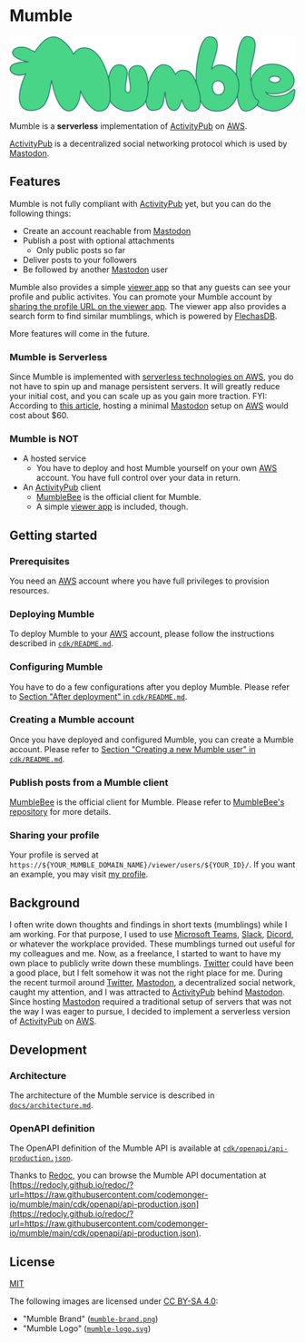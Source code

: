 # Mumble

![Mumble Brand](./mumble-brand.png)

Mumble is a **serverless** implementation of [ActivityPub](https://www.w3.org/TR/activitypub/) on [AWS](https://aws.amazon.com).

[ActivityPub](https://www.w3.org/TR/activitypub/) is a decentralized social networking protocol which is used by [Mastodon](https://joinmastodon.org).

## Features

Mumble is not fully compliant with [ActivityPub](https://www.w3.org/TR/activitypub/) yet, but you can do the following things:
- Create an account reachable from [Mastodon](https://joinmastodon.org)
- Publish a post with optional attachments
    - Only public posts so far
- Deliver posts to your followers
- Be followed by another [Mastodon](https://joinmastodon.org) user

Mumble also provides a simple [viewer app](./cdk/viewer/README.md) so that any guests can see your profile and public activites.
You can promote your Mumble account by [sharing the profile URL on the viewer app](#sharing-your-profile).
The viewer app also provides a search form to find similar mumblings, which is powered by [FlechasDB](https://github.com/codemonger-io/flechasdb).

More features will come in the future.

### Mumble is Serverless

Since Mumble is implemented with [serverless technologies on AWS](https://aws.amazon.com/serverless/), you do not have to spin up and manage persistent servers.
It will greatly reduce your initial cost, and you can scale up as you gain more traction.
FYI: According to [this article](https://cloudonaut.io/mastodon-on-aws/#:~:text=Costs%20for%20running%20Mastodon%20on%20AWS&text=The%20architecture%27s%20monthly%20charges%20are%20about%20%2460%20per%20month.), hosting a minimal [Mastodon](https://joinmastodon.org) setup on [AWS](https://aws.amazon.com) would cost about $60.

### Mumble is NOT

- A hosted service
    - You have to deploy and host Mumble yourself on your own [AWS](https://aws.amazon.com) account.
      You have full control over your data in return.
- An [ActivityPub](https://www.w3.org/TR/activitypub/) client
    - [MumbleBee](https://github.com/codemonger-io/mumble-bee) is the official client for Mumble.
    - A simple [viewer app](./cdk/viewer/README.md) is included, though.

## Getting started

### Prerequisites

You need an [AWS](https://aws.amazon.com) account where you have full privileges to provision resources.

### Deploying Mumble

To deploy Mumble to your [AWS](https://aws.amazon.com) account, please follow the instructions described in [`cdk/README.md`](./cdk/README.md).

### Configuring Mumble

You have to do a few configurations after you deploy Mumble.
Please refer to [Section "After deployment" in `cdk/README.md`](./cdk/README.md#after-deployment).

### Creating a Mumble account

Once you have deployed and configured Mumble, you can create a Mumble account.
Please refer to [Section "Creating a new Mumble user" in `cdk/README.md`](./cdk/README.md#creating-a-new-mumble-user).

### Publish posts from a Mumble client

[MumbleBee](https://github.com/codemonger-io/mumble-bee) is the official client for Mumble.
Please refer to [MumbleBee's repository](https://github.com/codemonger-io/mumble-bee) for more details.

### Sharing your profile

Your profile is served at `https://${YOUR_MUMBLE_DOMAIN_NAME}/viewer/users/${YOUR_ID}/`.
If you want an example, you may visit [my profile](https://mumble.codemonger.io/viewer/users/kemoto/).

## Background

I often write down thoughts and findings in short texts (mumblings) while I am working.
For that purpose, I used to use [Microsoft Teams](https://www.microsoft.com/en-us/microsoft-teams/group-chat-software), [Slack](https://slack.com/), [Dicord](https://discord.com), or whatever the workplace provided.
These mumblings turned out useful for my colleagues and me.
Now, as a freelance, I started to want to have my own place to publicly write down these mumblings.
[Twitter](https://twitter.com) could have been a good place, but I felt somehow it was not the right place for me.
During the recent turmoil around [Twitter](https://twitter.com), [Mastodon](https://joinmastodon.org), a decentralized social network, caught my attention, and I was attracted to [ActivityPub](https://www.w3.org/TR/activitypub/) behind [Mastodon](https://joinmastodon.org).
Since hosting [Mastodon](https://joinmastodon.org) required a traditional setup of servers that was not the way I was eager to pursue, I decided to implement a serverless version of [ActivityPub](https://www.w3.org/TR/activitypub/) on [AWS](https://aws.amazon.com).

## Development

### Architecture

The architecture of the Mumble service is described in [`docs/architecture.md`](./docs/architecture.md).

### OpenAPI definition

The OpenAPI definition of the Mumble API is available at [`cdk/openapi/api-production.json`](./cdk/openapi/api-production.json).

Thanks to [Redoc](https://github.com/Redocly/redoc), you can browse the Mumble API documentation at [https://redocly.github.io/redoc/?url=https://raw.githubusercontent.com/codemonger-io/mumble/main/cdk/openapi/api-production.json](https://redocly.github.io/redoc/?url=https://raw.githubusercontent.com/codemonger-io/mumble/main/cdk/openapi/api-production.json).

## License

[MIT](./LICENSE)

The following images are licensed under [CC BY-SA 4.0](https://creativecommons.org/licenses/by-sa/4.0/):
- "Mumble Brand" ([`mumble-brand.png`](./mumble-brand.png))
- "Mumble Logo" ([`mumble-logo.svg`](./cdk/viewer/src/assets/mumble-logo.svg))